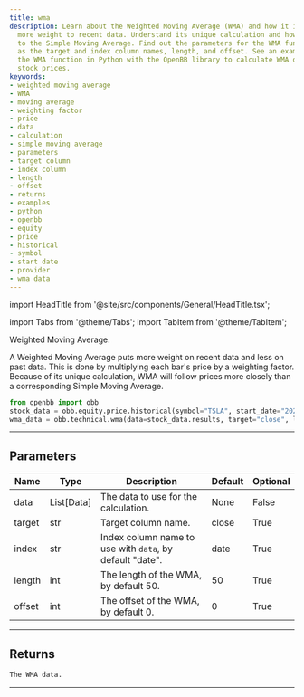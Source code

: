 ```yaml
---
title: wma
description: Learn about the Weighted Moving Average (WMA) and how it is used to give
  more weight to recent data. Understand its unique calculation and how it compares
  to the Simple Moving Average. Find out the parameters for the WMA function, such
  as the target and index column names, length, and offset. See an example of using
  the WMA function in Python with the OpenBB library to calculate WMA data for historical
  stock prices.
keywords:
- weighted moving average
- WMA
- moving average
- weighting factor
- price
- data
- calculation
- simple moving average
- parameters
- target column
- index column
- length
- offset
- returns
- examples
- python
- openbb
- equity
- price
- historical
- symbol
- start date
- provider
- wma data
---
```


import HeadTitle from '@site/src/components/General/HeadTitle.tsx';

<HeadTitle title="technical /wma - Reference | OpenBB Platform Docs" />

<!-- markdownlint-disable MD012 MD031 MD033 -->

import Tabs from '@theme/Tabs';
import TabItem from '@theme/TabItem';

Weighted Moving Average.

A Weighted Moving Average puts more weight on recent data and less on past data.
This is done by multiplying each bar's price by a weighting factor. Because of its
unique calculation, WMA will follow prices more closely than a corresponding Simple
Moving Average.
```python
from openbb import obb
stock_data = obb.equity.price.historical(symbol="TSLA", start_date="2023-01-01", provider="fmp")
wma_data = obb.technical.wma(data=stock_data.results, target="close", length=50, offset=0)
```


---

## Parameters

<Tabs>
<TabItem value="standard" label="Standard">

| Name | Type | Description | Default | Optional |
| ---- | ---- | ----------- | ------- | -------- |
| data | List[Data] | The data to use for the calculation. | None | False |
| target | str | Target column name. | close | True |
| index | str | Index column name to use with `data`, by default "date". | date | True |
| length | int | The length of the WMA, by default 50. | 50 | True |
| offset | int | The offset of the WMA, by default 0. | 0 | True |
</TabItem>

</Tabs>

---

## Returns

```python wordwrap
The WMA data.
```

---

